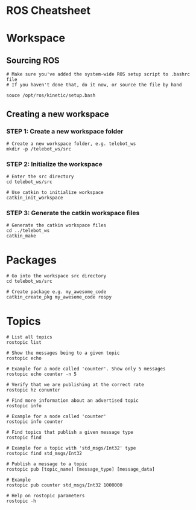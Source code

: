 # ROS Cheatsheet

# Workspace

## Sourcing ROS
```
# Make sure you've added the system-wide ROS setup script to .bashrc file
# If you haven't done that, do it now, or source the file by hand

souce /opt/ros/kinetic/setup.bash
```

## Creating a new workspace

### STEP 1: Create a new workspace folder
```
# Create a new workspace folder, e.g. telebot_ws
mkdir -p /telebot_ws/src
```
### STEP 2: Initialize the workspace
```
# Enter the src directory
cd telebot_ws/src

# Use catkin to initialize workspace
catkin_init_workspace
```

### STEP 3: Generate the catkin workspace files
```
# Generate the catkin workspace files
cd ../telebot_ws
catkin_make
```

# Packages

```
# Go into the workspace src directory
cd telebot_ws/src
```

```
# Create package e.g. my_awesome_code
catkin_create_pkg my_awesome_code rospy
```

# Topics

```
# List all topics
rostopic list
```

```
# Show the messages being to a given topic
rostopic echo

# Example for a node called 'counter'. Show only 5 messages
rostopic echo counter -n 5
```

```
# Verify that we are publishing at the correct rate
rostopic hz conunter
```

```
# Find more information about an advertised topic
rostopic info

# Example for a node called 'counter'
rostopic info counter
```

```
# Find topics that publish a given message type
rostopic find

# Example for a topic with 'std_msgs/Int32' type
rostopic find std_msgs/Int32
```

```
# Publish a message to a topic
rostopic pub [topic_name] [message_type] [message_data]

# Example
rostopic pub counter std_msgs/Int32 1000000
```

```
# Help on rostopic parameters
rostopic -h
```

